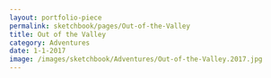 ```yaml
---
layout: portfolio-piece
permalink: sketchbook/pages/Out-of-the-Valley
title: Out of the Valley
category: Adventures
date: 1-1-2017
image: /images/sketchbook/Adventures/Out-of-the-Valley.2017.jpg
---
```

